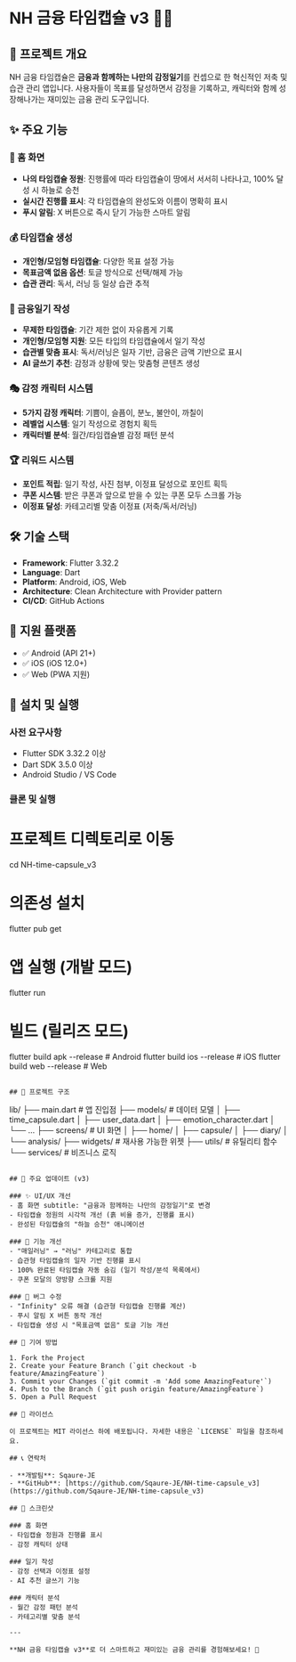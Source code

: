# NH 금융 타임캡슐 v3 🏦✨

## 📖 프로젝트 개요

NH 금융 타임캡슐은 **금융과 함께하는 나만의 감정일기**를 컨셉으로 한 혁신적인 저축 및 습관 관리 앱입니다. 사용자들이 목표를 달성하면서 감정을 기록하고, 캐릭터와 함께 성장해나가는 재미있는 금융 관리 도구입니다.

## ✨ 주요 기능

### 🏡 홈 화면
- **나의 타임캡슐 정원**: 진행률에 따라 타임캡슐이 땅에서 서서히 나타나고, 100% 달성 시 하늘로 승천
- **실시간 진행률 표시**: 각 타임캡슐의 완성도와 이름이 명확히 표시
- **푸시 알림**: X 버튼으로 즉시 닫기 가능한 스마트 알림

### 💰 타임캡슐 생성
- **개인형/모임형 타임캡슐**: 다양한 목표 설정 가능
- **목표금액 없음 옵션**: 토글 방식으로 선택/해제 가능
- **습관 관리**: 독서, 러닝 등 일상 습관 추적

### 📝 금융일기 작성
- **무제한 타임캡슐**: 기간 제한 없이 자유롭게 기록
- **개인형/모임형 지원**: 모든 타입의 타임캡슐에서 일기 작성
- **습관별 맞춤 표시**: 독서/러닝은 일자 기반, 금융은 금액 기반으로 표시
- **AI 글쓰기 추천**: 감정과 상황에 맞는 맞춤형 콘텐츠 생성

### 🎭 감정 캐릭터 시스템
- **5가지 감정 캐릭터**: 기쁨이, 슬픔이, 분노, 불안이, 까칠이
- **레벨업 시스템**: 일기 작성으로 경험치 획득
- **캐릭터별 분석**: 월간/타임캡슐별 감정 패턴 분석

### 🏆 리워드 시스템
- **포인트 적립**: 일기 작성, 사진 첨부, 이정표 달성으로 포인트 획득
- **쿠폰 시스템**: 받은 쿠폰과 앞으로 받을 수 있는 쿠폰 모두 스크롤 가능
- **이정표 달성**: 카테고리별 맞춤 이정표 (저축/독서/러닝)

## 🛠️ 기술 스택

- **Framework**: Flutter 3.32.2
- **Language**: Dart
- **Platform**: Android, iOS, Web
- **Architecture**: Clean Architecture with Provider pattern
- **CI/CD**: GitHub Actions

## 📱 지원 플랫폼

- ✅ Android (API 21+)
- ✅ iOS (iOS 12.0+)
- ✅ Web (PWA 지원)

## 🚀 설치 및 실행

### 사전 요구사항
- Flutter SDK 3.32.2 이상
- Dart SDK 3.5.0 이상
- Android Studio / VS Code
 
### 클론 및 실행

# 프로젝트 디렉토리로 이동
cd NH-time-capsule_v3

# 의존성 설치
flutter pub get

# 앱 실행 (개발 모드)
flutter run

# 빌드 (릴리즈 모드)
flutter build apk --release  # Android
flutter build ios --release  # iOS
flutter build web --release  # Web
```

## 📁 프로젝트 구조

```
lib/
├── main.dart                 # 앱 진입점
├── models/                   # 데이터 모델
│   ├── time_capsule.dart
│   ├── user_data.dart
│   ├── emotion_character.dart
│   └── ...
├── screens/                  # UI 화면
│   ├── home/
│   ├── capsule/
│   ├── diary/
│   └── analysis/
├── widgets/                  # 재사용 가능한 위젯
├── utils/                    # 유틸리티 함수
└── services/                 # 비즈니스 로직
```

## 🎯 주요 업데이트 (v3)

### ✨ UI/UX 개선
- 홈 화면 subtitle: "금융과 함께하는 나만의 감정일기"로 변경
- 타임캡슐 정원의 시각적 개선 (흙 비율 증가, 진행률 표시)
- 완성된 타임캡슐의 "하늘 승천" 애니메이션

### 🔧 기능 개선
- "매일러닝" → "러닝" 카테고리로 통합
- 습관형 타임캡슐의 일자 기반 진행률 표시
- 100% 완료된 타임캡슐 자동 숨김 (일기 작성/분석 목록에서)
- 쿠폰 모달의 양방향 스크롤 지원

### 🐛 버그 수정
- "Infinity" 오류 해결 (습관형 타임캡슐 진행률 계산)
- 푸시 알림 X 버튼 동작 개선
- 타임캡슐 생성 시 "목표금액 없음" 토글 기능 개선

## 🤝 기여 방법

1. Fork the Project
2. Create your Feature Branch (`git checkout -b feature/AmazingFeature`)
3. Commit your Changes (`git commit -m 'Add some AmazingFeature'`)
4. Push to the Branch (`git push origin feature/AmazingFeature`)
5. Open a Pull Request

## 📄 라이선스

이 프로젝트는 MIT 라이선스 하에 배포됩니다. 자세한 내용은 `LICENSE` 파일을 참조하세요.

## 📞 연락처

- **개발팀**: Sqaure-JE
- **GitHub**: [https://github.com/Sqaure-JE/NH-time-capsule_v3](https://github.com/Sqaure-JE/NH-time-capsule_v3)

## 🌟 스크린샷

### 홈 화면
- 타임캡슐 정원과 진행률 표시
- 감정 캐릭터 상태

### 일기 작성
- 감정 선택과 이정표 설정
- AI 추천 글쓰기 기능

### 캐릭터 분석
- 월간 감정 패턴 분석
- 카테고리별 맞춤 분석

---

**NH 금융 타임캡슐 v3**로 더 스마트하고 재미있는 금융 관리를 경험해보세요! 🎉
